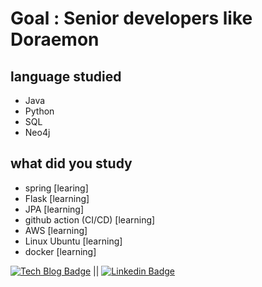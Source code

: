 # Goal : Senior developers like Doraemon
## language studied
- Java
- Python
- SQL
- Neo4j
## what did you study
- spring [learing]
- Flask [learning]
- JPA [learning]
- github action (CI/CD) [learning]
- AWS [learning]
- Linux Ubuntu [learning]
- docker [learning]

[![Tech Blog Badge](http://img.shields.io/badge/-Tech%20blog-black?style=flat-square&logo=github&link=https://zzsza.github.io/)](https://itnual.tistory.com/) || [![Linkedin Badge](https://img.shields.io/badge/-LinkedIn-blue?style=flat-square&logo=Linkedin&logoColor=white&link=https://www.linkedin.com/in/seong-yun-byeon-8183a8113/)](https://www.linkedin.com/in/%EC%9A%B0%EC%84%9D-%ED%99%8D-ab9b4a221/)


<!--
**ikohong88/ikohong88** is a ✨ _special_ ✨ repository because its `README.md` (this file) appears on your GitHub profile.
### Hi there 👋
Here are some ideas to get you started:

- 🔭 I’m currently working on ...
- 🌱 I’m currently learning ...
- 👯 I’m looking to collaborate on ...
- 🤔 I’m looking for help with ...
- 💬 Ask me about ...
- 📫 How to reach me: ...
- 😄 Pronouns: ...
- ⚡ Fun fact: ...
-->
